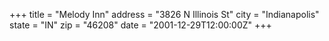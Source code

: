 +++
title = "Melody Inn"
address = "3826 N Illinois St"
city = "Indianapolis"
state = "IN"
zip = "46208"
date = "2001-12-29T12:00:00Z"
+++

